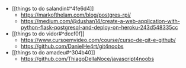 - [[things to do salandin#^4fe6d4]]
	-  https://markofthelam.com/blog/postgres-rpi/
	-   https://medium.com/@dushan14/create-a-web-application-with-python-flask-postgresql-and-deploy-on-heroku-243d548335cc
- [[things to do vidor#^dccf0f]]
	-  https://www.cursoemvideo.com/course/curso-de-git-e-github/ 
	- https://github.com/DanielHe4rt/git4noobs 
- [[things to do amadeu#^304b40]]
	-  https://github.com/ThiagoDellaNoce/javascript4noobs